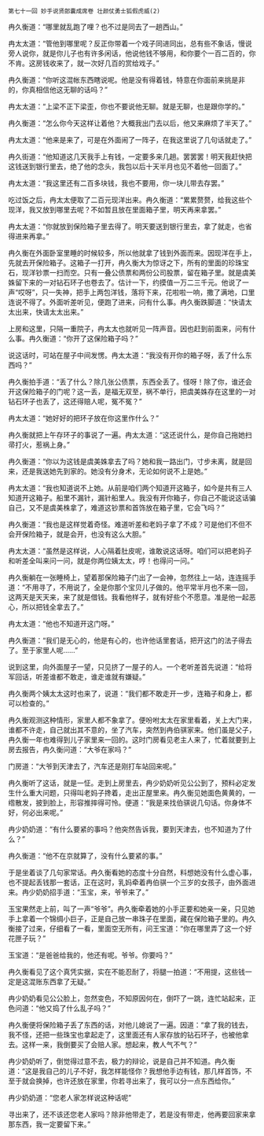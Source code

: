     第七十一回 妙手说贤郎囊成席卷 壮颜仗勇士狐假虎威(2) 

   冉久衡道：“哪里就乱跑了哩？也不过是同去了一趟西山。”

   冉太太道：“管他到哪里呢？反正你带着一个戏子同进同出，总有些不象话，慢说旁人说你，就是你儿子也有许多闲话，他说他钱不够用，和你要个一百二百的，你不肯。这房钱收来了，就一次好几百的赏给戏子。”

   冉久衡道：“你听这混帐东西瞎说呢。他是没有得着钱，特意在你面前来挑是非的，你真相信他这无聊的话吗？”

   冉太太道：“上梁不正下梁歪，你也不要说他无聊。就是无聊，也是跟你学的。”

   冉久衡道：“怎么你今天这样让着他？大概我出门去以后，他又来麻烦了半天了。”

   冉太太道：“他来是来了，可是在外面闹了一阵子，在我这里说了几句话就走了。”

   冉久街道：“他知道这几天我手上有钱，一定要多来几趟。罢罢罢！明天我赶快把这钱送到银行里去，绝了他的念头，我包以后十天半月也见不着他一回面了。”

   冉太太道：“我这里还有二百多块钱，我也不要用，你一块儿带去存罢。”

   吃过饭之后，冉太太便取了二百元现洋出来。冉久衡道：“累累赘赘，给我这些个现洋，我又放到哪里去呢？不如暂且放在里面箱子里，明天再来拿罢。”

   冉太太道：“你就放到保险箱子里去得了。明天要送到银行里去，拿了就走，也省得进来再拿。”

   冉久衡在外面卧室里睡的时候较多，所以他就拿了钱到外面而来。因现洋在手上，先就去开保险箱子。这箱子一打开，冉久衡大为惊讶之下，所有的里面的珍珠宝石，现洋钞票一扫而空。只有一叠公债票和两份公司股票，留在箱子里。就是虞美姝留下来的一对钻石环子也卷去了。估计一下，约摸值一万二三千元。他说了一声“哎呀”，只一失神，把手上两包洋钱，落将下来，花啦啦一响，撒了满地，口里连说不得了。外面听差听见，便跑了进来，问有什么事。冉久衡跌脚道：“快请太太出来，快请太太出来。”

   上房和这里，只隔一重院子，冉太太也就听见一阵声音。因也赶到前面来，问有什么事。冉久衡道：“你开了这保险箱子吗？”

   说这话时，可站在屋子中间发愣。冉太太道：“我没有开你的箱子呀，丢了什么东西吗？”

   冉久衡拍手道：“丢了什么？除几张公债票，东西全丢了。怪呀！除了你，谁还会开这保险箱子的门呢？这一丢，是福无双至，祸不单行，把虞美姝存在这里的一对钻石环子也丢了，这还得赔人呢，冤不冤？”

   冉太太道：“她好好的把环子放在你这里作什么？”

   冉久衡就把上午存环子的事说了一遍。冉太太道：“这还说什么，是你自己拖她扫帚打火，惹祸上身。”

   冉久衡道：“你以为这钱是虞美姝拿去了吗？她和我一路出门，寸步未离，就是回来，还是我送她先到家的。她没有分身术，无论如何说不上是她。”

   冉太太道：“我也知道说不上她。从前是咱们两个知道开这箱子，如今是共有三人知道开这箱子。船里不漏针，漏针船里人。我没有开你箱子，你自己不能说这话骗自己，又不是虞美株拿了，难道这钞票和首饰放在箱子里，它会飞吗？”

   冉久衡道：“我也是这样觉着奇怪。难道听差和老妈子拿了不成？可是他们不但不会开保险箱子，就是会开，也没有这么大胆。”

   冉太太道：“虽然是这样说，人心隔着肚皮呢，谁敢说这话呀。咱们可以把老妈子和听差全叫来问一问，就是你两位姨太太，哼！也得问一问。”

   冉久衡躺在一张睡椅上，望着那保险箱子门出了一会神，忽然往上一站，连连摇手道：“不用寻了，不用说了，全是你那个宝贝儿子做的。他平常半月也不来一回，这两天是天天来，来了就是借钱。我看他样子，就有好些个不愿意。准是他一起恶心，所以把钱全拿去了。”

   冉太太道：“他也不知道开这门呀。”

   冉久衡道：“我们是无心的，他是有心的，也许他话里套话，把开这门的法子得去了。至于家里人呢……”

   说到这里，向外面屋子一望，只见挤了一屋子的人。一个老听差首先说道：“给将军回话，听差谁都不敢走，谁走谁就有嫌疑。”

   冉久衡两个姨太太这时也来了，说道：“我们都不敢走开一步，连箱子和身上，都可以检查的。”

   冉久衡观测这种情形，家里人都不象拿了。便吩咐太太在家里看着，关上大门来，谁都不许走，自己就出其不意的，坐了汽车，突然到冉伯骐家来。他们虽是父子，冉久衡一年也难得到儿子家里来一回的。这时门房看见老主人来了，忙着就要到上房去报告，冉久衡问道：“大爷在家吗？”

   门房道：“大爷到天津去了，汽车还是刚打车站回来呢。”

   冉久衡听了这话，就是一怔。走到上房里去，冉少奶奶听见公公到了，预料必定发生什么重大问题，只得叫老妈子搀着，走出正屋里来。冉久衡见她面色黄黄的，一绺散发，披到脸上，形容推摔得可怜。便道：“我是来找伯骐说几句话。你身体不好，何必出来呢。”

   冉少奶奶道：“有什么要紧的事吗？他突然告诉我，要到天津去，也不知道为了什么？”

   冉久衡道：“他不在京就算了，没有什么要紧的事。”

   于是坐着谈了几句家常话。冉久衡看她的态度十分自然，料想她没有什么虚心事，也不提起丢钱那一套话，正在这时，乳妈牵着冉伯骐一个三岁的女孩子，由外面进来。冉少奶奶招手道：“玉宝，来，爷爷来了。”

   玉宝果然走上前，叫了一声“爷爷”。冉久衡牵着她的小手正要和她亲一亲，只见她手上拿着一个锦绸小巨子，正是自己放一串珠子在里面，藏在保险箱子里的。冉久衡接了过来，仔细看了一看，里面空无所有，问王宝道：“你在哪里弄了这一个好花匣子玩？”

   玉宝道：“是爸爸给我的，他还有呢。爷爷。你要吗？”

   冉久衡看见了这个真凭实据，实在不能忍耐了，将腿一拍道：“不用提，这些钱一定是这混账东西拿了无疑。”

   冉少奶奶看见公公脸上，忽然变色，不知原因何在，倒吓了一跳，连忙站起来，正色问道：“他又捣了什么乱子吗？”

   冉久衡便将保险箱子丢了东西的话，对他儿媳说了一遍。因道：“拿了我的钱去，我不怪，还把一些珠宝也拿起走了，这里面还有人家存放的钻石环子，也被他拿去。这样一来，我倒要买了会赔人家。想起来，教人气不气？”

   冉少奶奶听了，倒觉得过意不去，极力的辩论，说是自己并不知道。冉久衡道：“这是我自己的儿子不好，我怎样能怪你？我想他手边有钱，那几样首饰，不至于就会换掉，也许还放在家里，你若寻出来了，我可以分一点东西给你。”

   冉少奶奶道：“您老人家怎样说这种话呢”

   寻出来了，还不该还您老人家吗？除非他带走了，若是没有带走，他再要回家来拿那东西，我一定要留下来。”

